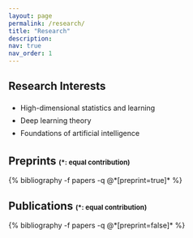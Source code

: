 ```yaml
---
layout: page
permalink: /research/
title: "Research"
description: 
nav: true
nav_order: 1
---
```


<div class="publications">
  <h2 class="pub">Research Interests</h2>
  <span style="line-height:180%">
  <ul>
  <li>High-dimensional statistics and learning</li>
  <li>Deep learning theory</li>
  <li>Foundations of artificial intelligence</li>
  </ul>
  </span>
  <h2 class="pub">Preprints <span style="font-size:small">(*: equal contribution)</span></h2>
  {% bibliography -f papers -q @*[preprint=true]* %}
  <h2 class="pub">Publications <span style="font-size:small">(*: equal contribution)</span></h2>
  {% bibliography -f papers -q @*[preprint=false]* %}
</div>
